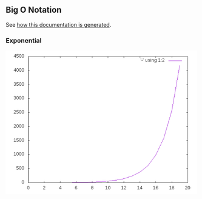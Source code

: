 ## Big O Notation
See [how this documentation is generated](install.md).
### Exponential
![](image/exponential.png)
